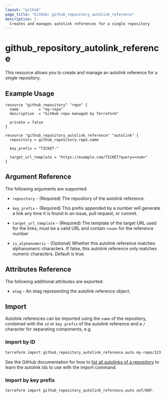 ```yaml
---
layout: "github"
page_title: "GitHub: github_repository_autolink_reference"
description: |-
  Creates and manages autolink references for a single repository
---
```


# github_repository_autolink_reference

This resource allows you to create and manage an autolink reference for a single repository.

## Example Usage

```hcl
resource "github_repository" "repo" {
  name         = "my-repo"
  description  = "GitHub repo managed by Terraform"

  private = false
}

resource "github_repository_autolink_reference" "autolink" {
  repository = github_repository.repo.name

  key_prefix = "TICKET-"

  target_url_template = "https://example.com/TICKET?query=<num>"
}
```

## Argument Reference

The following arguments are supported:

* `repository` - (Required) The repository of the autolink reference.

* `key_prefix` - (Required) This prefix appended by a number will generate a link any time it is found in an issue, pull request, or commit.

* `target_url_template` - (Required) The template of the target URL used for the links; must be a valid URL and contain `<num>` for the reference number

* `is_alphanumeric` - (Optional) Whether this autolink reference matches alphanumeric characters. If false, this autolink reference only matches numeric characters. Default is true.

## Attributes Reference

The following additional attributes are exported:

* `etag` - An etag representing the autolink reference object.

## Import

Autolink references can be imported using the `name` of the repository, combined with the `id` or `key prefix` of the autolink reference and a `/` character for separating components, e.g.

### Import by ID

```sh
terraform import github_repository_autolink_reference.auto my-repo/123
```

See the GitHub documentation for how to [list all autolinks of a repository](https://docs.github.com/en/rest/repos/autolinks#list-all-autolinks-of-a-repository) to learn the autolink ids to use with the import command.

### Import by key prefix

```sh
terraform import github_repository_autolink_reference.auto oof/OOF-
```

